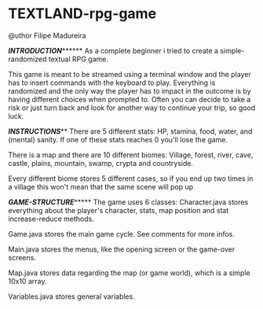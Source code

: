 # TEXTLAND-rpg-game
@uthor Filipe Madureira

***************************INTRODUCTION*********************************
As a complete beginner i tried to create a simple-randomized textual RPG game.

This game is meant to be streamed using a terminal window and the player has to insert commands with the keyboard to play.
Everything is randomized and the only way the player has to impact in the outcome is by having different choices when prompted to.
Often you can decide to take a risk or just turn back and look for another way to continue your trip, so good luck.

*****************************INSTRUCTIONS*******************************
There are 5 different stats: HP, stamina, food, water, and (mental) sanity.
If one of these stats reaches 0 you'll lose the game.


There is a map and there are 10 different biomes: Village, forest, river, cave, castle, plains, mountain, swamp, crypta and countryside.

Every different biome stores 5 different cases, so if you end up two times in a village this won't mean that the same scene will pop up

***************************GAME-STRUCTURE********************************
The game uses 6 classes: Character.java stores everything about the player's character, stats, map position and stat increase-reduce methods.

Game.java stores the main game cycle. See comments for more infos.

Main.java stores the menus, like the opening screen or the game-over screens.

Map.java stores data regarding the map (or game world), which is a simple 10x10 array.

Variables.java stores general variables.
